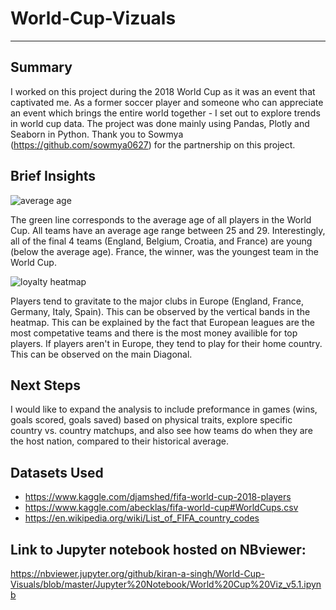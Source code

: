# World-Cup-Vizuals
***

## Summary
I worked on this project during the 2018 World Cup as it was an event that captivated me. As a former soccer player and someone who can appreciate an event which brings the entire world together - I set out to explore trends in world cup data. The project was done mainly using Pandas, Plotly and Seaborn in Python. Thank you to Sowmya (https://github.com/sowmya0627) for the partnership on this project. 


## Brief Insights

![average age](https://user-images.githubusercontent.com/31706194/43032120-27145f58-8c64-11e8-88ad-e674aa98aa2c.png)

The green line corresponds to the average age of all players in the World Cup. All teams have an average age range between 25 and 29.
Interestingly, all of the final 4 teams (England, Belgium, Croatia, and France) are young (below the average age). France, the winner, was the youngest team in the World Cup.

![loyalty heatmap](https://user-images.githubusercontent.com/31706194/43031750-ca10b9b6-8c5c-11e8-8844-9a3e065aa0da.png)

Players tend to gravitate to the major clubs in Europe (England, France, Germany, Italy, Spain). This can be observed by the vertical bands in the heatmap. This can be explained by the fact that European leagues are the most competative teams and there is the most money availible for top players.
If players aren't in Europe, they tend to play for their home country. This can be observed on the main Diagonal.


## Next Steps
I would like to expand the analysis to include preformance in games (wins, goals scored, goals saved) based on physical traits, explore specific country vs. country matchups, and also see how teams do when they are the host nation, compared to their historical average.


## Datasets Used
+ https://www.kaggle.com/djamshed/fifa-world-cup-2018-players
+ https://www.kaggle.com/abecklas/fifa-world-cup#WorldCups.csv
+ https://en.wikipedia.org/wiki/List_of_FIFA_country_codes

## Link to Jupyter notebook hosted on NBviewer:
https://nbviewer.jupyter.org/github/kiran-a-singh/World-Cup-Visuals/blob/master/Jupyter%20Notebook/World%20Cup%20Viz_v5.1.ipynb
